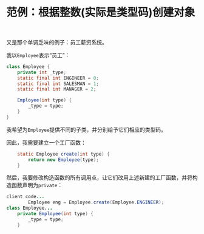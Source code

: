 # 范例：根据整数(实际是类型码)创建对象

<br>

又是那个单调乏味的例子：员工薪资系统。

我以`Employee`表示“员工”：

```java
class Employee {
    private int _type;
    static final int ENGINEER = 0;
    static final int SALESMAN = 1;
    static final int MANAGER = 2;

    Employee(int type) {
        _type = type;
    }
}
```

我希望为`Employee`提供不同的子类，并分别给予它们相应的类型码。

因此，我需要建立一个工厂函数：

```java
    static Employee create(int type) {
        return new Employee(type);
    }
```

然后，我要修改构造函数的所有调用点，让它们改用上述新建的工厂函数，并将构造函数声明为`private`：

```java
client code...
        Employee eng = Employee.create(Employee.ENGINEER);
class Employee...
    private Employee(int type) {
        _type = type;
    }
```



<br>

